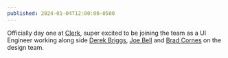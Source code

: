 ```yaml
---
published: 2024-01-04T12:00:00-0500
---
```


Officially day one at [Clerk](https://clerk.com/), super excited to be joining the team as a UI Engineer working along side [Derek Briggs](https://twitter.com/PixelJanitor), [Joe Bell](https://twitter.com/joebell_) and [Brad Cornes](https://twitter.com/bradlc) on the design team.
